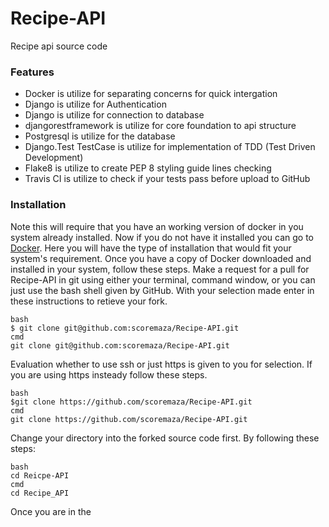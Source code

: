 # Recipe-API
Recipe api source code
### Features
* Docker is utilize for separating concerns for quick intergation
* Django is utilize for Authentication
* Django is utilize for connection to database 
* djangorestframework is utilize for core foundation to api structure 
* Postgresql is utilize for the database
* Django.Test TestCase is utilize for implementation of TDD (Test Driven Development)
* Flake8 is utilize to create PEP 8 styling guide lines checking
* Travis CI is utilize to check if your tests pass before upload to GitHub

### Installation
Note this will require that you have an working version of docker in you system already installed. Now if you do not have it installed you can go to [Docker](https://docs.docker.com/). Here you will have the type of installation that would fit your system's requirement. Once you have a copy of Docker downloaded and installed in your system, follow these steps. Make a request for a pull for Recipe-API in git using either your terminal, command window, or you can just use the bash shell given by GitHub. With your selection made enter in these instructions to retieve your fork.
```shell
bash
$ git clone git@github.com:scoremaza/Recipe-API.git
cmd
git clone git@github.com:scoremaza/Recipe-API.git
```
Evaluation whether to use ssh or just https is given to you for selection. If you are using https insteady follow these steps.
```shell
bash
$git clone https://github.com/scoremaza/Recipe-API.git
cmd
git clone https://github.com/scoremaza/Recipe-API.git
```
Change your directory into the forked source code first. By following these steps:
```shell
bash
cd Reicpe-API
cmd
cd Recipe_API
```
Once you are in the   







